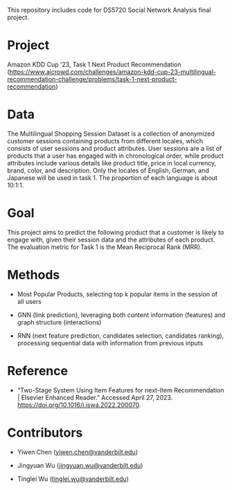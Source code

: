 This repository includes code for DS5720 Social Network Analysis final project.

# Project

Amazon KDD Cup ‘23, Task 1 Next Product Recommendation (https://www.aicrowd.com/challenges/amazon-kdd-cup-23-multilingual-recommendation-challenge/problems/task-1-next-product-recommendation)

# Data

The Multilingual Shopping Session Dataset is a collection of anonymized customer sessions containing products from different locales, which consists of user sessions and product attributes. User sessions are a list of products that a user has engaged with in chronological order, while product attributes include various details like product title, price in local currency, brand, color, and description. Only the locales of English, German, and Japanese will be used in task 1. The proportion of each language is about 10:1:1.

# Goal

This project aims to predict the following product that a customer is likely to engage with, given their session data and the attributes of each product. The evaluation metric for Task 1 is the Mean Reciprocal Rank (MRR).

# Methods

- Most Popular Products, selecting top k popular items in the session of all users

- GNN (link prediction), leveraging both content information (features) and graph structure (interactions)

- RNN (next feature prediction, candidates selection, candidates ranking), processing sequential data with information from previous inputs

# Reference

- “Two-Stage System Using Item Features for next-Item Recommendation | Elsevier Enhanced Reader.” Accessed April 27, 2023. https://doi.org/10.1016/j.iswa.2022.200070.

# Contributors

- Yiwen Chen (yiwen.chen@vanderbilt.edu)

- Jingyuan Wu (jingyuan.wu@vanderbilt.edu)

- Tinglei Wu (tinglei.wu@vanderbilt.edu)
